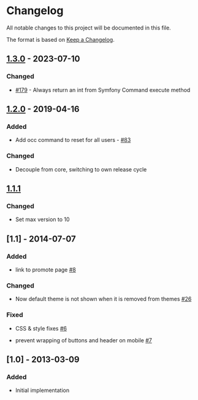 # Changelog

All notable changes to this project will be documented in this file.

The format is based on [Keep a Changelog](http://keepachangelog.com/en/1.0.0/).

## [1.3.0] - 2023-07-10

### Changed

- [#179](https://github.com/owncloud/firstrunwizard/issues/179) - Always return an int from Symfony Command execute method

## [1.2.0] - 2019-04-16

### Added

- Add occ command to reset for all users - [#83](https://github.com/owncloud/firstrunwizard/issues/83)

### Changed

- Decouple from core, switching to own release cycle

## [1.1.1]

### Changed

- Set max version to 10

## [1.1] - 2014-07-07

### Added

 - link to promote page  [#8](https://github.com/owncloud/firstrunwizard/pull/8)

### Changed

 - Now default theme is not shown when it is removed from themes [#26](https://github.com/owncloud/templateeditor/pull/26)

### Fixed

 - CSS & style fixes [#6](https://github.com/owncloud/firstrunwizard/pull/6)
 
 - prevent wrapping of buttons and header on mobile [#7](https://github.com/owncloud/firstrunwizard/pull/7)

## [1.0] - 2013-03-09

### Added

 - Initial implementation

[Unreleased]: https://github.com/owncloud/firstrunwizard/compare/v1.3.0...master
[1.3.0]: https://github.com/owncloud/firstrunwizard/compare/v1.2.0...v1.3.0
[1.2.0]: https://github.com/owncloud/firstrunwizard/compare/v1.1.1...v1.2.0
[1.1.1]: https://github.com/owncloud/firstrunwizard/compare/v1.1...v1.1.1

